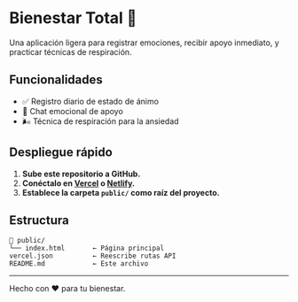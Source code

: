 # Bienestar Total 🌱

Una aplicación ligera para registrar emociones, recibir apoyo inmediato, y practicar técnicas de respiración.

## Funcionalidades

- ✅ Registro diario de estado de ánimo
- 💬 Chat emocional de apoyo
- 🌬️ Técnica de respiración para la ansiedad

## Despliegue rápido

1. **Sube este repositorio a GitHub.**
2. **Conéctalo en [Vercel](https://vercel.com) o [Netlify](https://netlify.com).**
3. **Establece la carpeta `public/` como raíz del proyecto.**

## Estructura

```
📁 public/
└── index.html       ← Página principal
vercel.json          ← Reescribe rutas API
README.md            ← Este archivo
```

---

Hecho con ❤️ para tu bienestar.